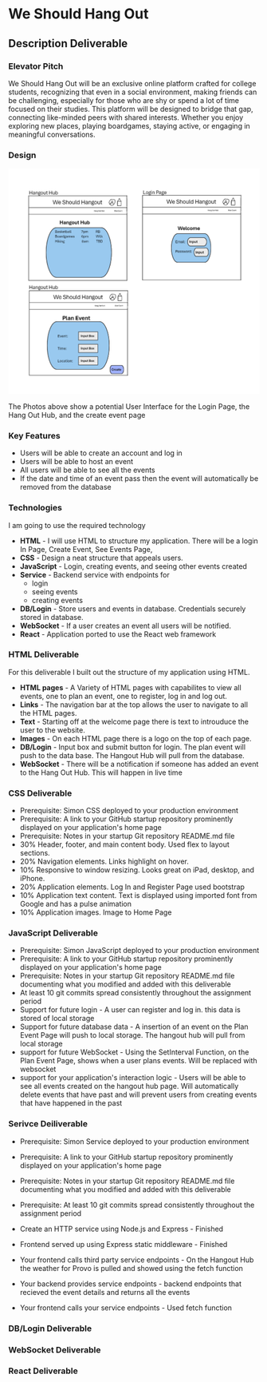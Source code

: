 # We Should Hang Out


## Description Deliverable


### Elevator Pitch
We Should Hang Out will be an exclusive online platform crafted for college students, recognizing that even in a social environment, making friends can be challenging, especially for those who are shy or spend a lot of time focused on their studies. This platform will be designed to bridge that gap, connecting like-minded peers with shared interests. Whether you enjoy exploring new places, playing boardgames, staying active, or engaging in meaningful conversations.

### Design
![Homepage Design of We Should Hangout](sketches.png)

The Photos above show a potential User Interface for the Login Page, the Hang Out Hub, and the create event page


### Key Features
+ Users will be able to create an account and log in
+ Users will be able to host an event
+ All users will be able to see all the events
+ If the date and time of an event pass then the event will automatically be removed from the database

### Technologies
I am going to use the required technology
+ **HTML** - I will use HTML to structure my application. There will be a login In Page, Create Event, See Events Page,
+ **CSS** - Design a neat structure that appeals users. 
+ **JavaScript** - Login, creating events, and seeing other events created
+ **Service** - Backend service with endpoints for 
    + login
    + seeing events
    + creating events 
+ **DB/Login** - Store users and events in database. Credentials securely stored in database.
+ **WebSocket** - If a user creates an event all users will be notified. 
+ **React** - Application ported to use the React web framework

### HTML Deliverable
For this deliverable I built out the structure of my application using HTML.

- **HTML pages** - A Variety of HTML pages with capabilites to view all events, one to plan an event, one to register, log in and log out. 
- **Links** - The navigation bar at the top allows the user to navigate to all the HTML pages.
- **Text** - Starting off at the welcome page there is text to introuduce the user to the website.
- **Images** - On each HTML page there is a logo on the top of each page.
- **DB/Login** - Input box and submit button for login. The plan event will push to the data base. The Hangout Hub will pull from the database.
- **WebSocket** - There will be a notification if someone has added an event to the Hang Out Hub. This will happen in live time

### CSS Deliverable

- Prerequisite: Simon CSS deployed to your production environment
- Prerequisite: A link to your GitHub startup repository prominently displayed on your application's home page
- Prerequisite: Notes in your startup Git repository README.md file
- 30% Header, footer, and main content body. Used flex to layout sections.
- 20% Navigation elements. Links highlight on hover.
- 10% Responsive to window resizing. Looks great on iPad, desktop, and iPhone.
- 20% Application elements. Log In and Register Page used bootstrap
- 10% Application text content. Text is displayed using imported font from Google and has a pulse animation
- 10% Application images. Image to Home Page

### JavaScript Deliverable

- Prerequisite: Simon JavaScript deployed to your production environment
- Prerequisite: A link to your GitHub startup repository prominently displayed on your application's home page
- Prerequisite: Notes in your startup Git repository README.md file documenting what you modified and added with this deliverable
- At least 10 git commits spread consistently throughout the assignment period
- Support for future login - A user can register and log in. this data is stored of local storage
- Support for future database data - A insertion of an event on the Plan Event Page will push to local storage. The hangout hub will pull from local storage
- support for future WebSocket - Using the SetInterval Function, on the Plan Event Page, shows when a user plans events. Will be replaced with websocket
- support for your application's interaction logic - Users will be able to see all events created on the hangout hub page. Will automatically delete events that have past and will prevent users from creating events that have happened in the past

### Serivce Deiliverable

- Prerequisite: Simon Service deployed to your production environment

- Prerequisite: A link to your GitHub startup repository prominently displayed on your application's home page

- Prerequisite: Notes in your startup Git repository README.md file documenting what you modified and added with this deliverable

- Prerequisite: At least 10 git commits spread consistently throughout the assignment period

- Create an HTTP service using Node.js and Express - Finished

- Frontend served up using Express static middleware - Finished

- Your frontend calls third party service endpoints - On the Hangout Hub the weather for Provo is pulled and showed using the fetch function

- Your backend provides service endpoints - backend endpoints that recieved the event details and returns all the events

- Your frontend calls your service endpoints - Used fetch function

### DB/Login Deliverable
### WebSocket Deliverable
### React Deliverable
